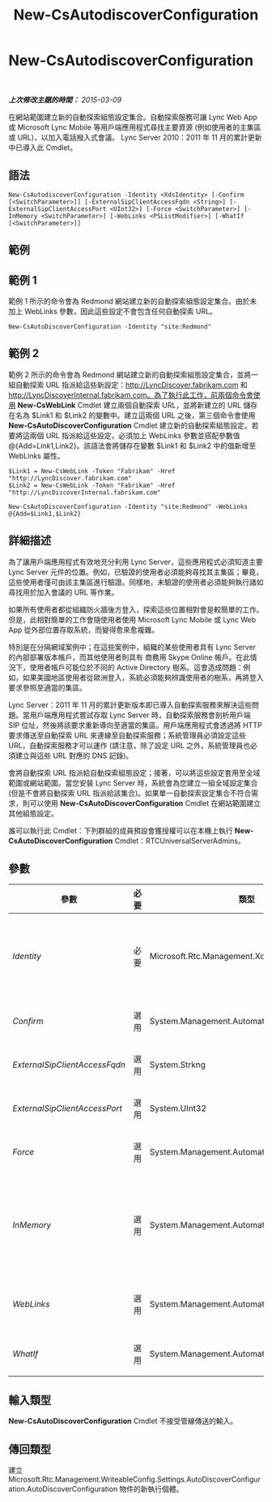 ﻿---
title: New-CsAutodiscoverConfiguration
TOCTitle: New-CsAutodiscoverConfiguration
ms:assetid: 6b878b0e-f0c0-46a2-99b8-fd2105250600
ms:mtpsurl: https://technet.microsoft.com/zh-tw/library/Hh690022(v=OCS.15)
ms:contentKeyID: 49291225
ms.date: 08/10/2015
mtps_version: v=OCS.15
ms.translationtype: HT
---

# New-CsAutodiscoverConfiguration

 

_**上次修改主題的時間：** 2015-03-09_

在網站範圍建立新的自動探索組態設定集合。自動探索服務可讓 Lync Web App 或 Microsoft Lync Mobile 等用戶端應用程式尋找主要資源 (例如使用者的主集區或 URL)，以加入電話撥入式會議。 Lync Server 2010：2011 年 11 月的累計更新中已導入此 Cmdlet。

## 語法

    New-CsAutodiscoverConfiguration -Identity <XdsIdentity> [-Confirm [<SwitchParameter>]] [-ExternalSipClientAccessFqdn <String>] [-ExternalSipClientAccessPort <UInt32>] [-Force <SwitchParameter>] [-InMemory <SwitchParameter>] [-WebLinks <PSListModifier>] [-WhatIf [<SwitchParameter>]]

## 範例

## 範例 1

範例 1 所示的命令會為 Redmond 網站建立新的自動探索組態設定集合。由於未加上 WebLinks 參數，因此這些設定不會包含任何自動探索 URL。

    New-CsAutoDiscoverConfiguration -Identity "site:Redmond"

## 範例 2

範例 2 所示的命令會為 Redmond 網站建立新的自動探索組態設定集合，並將一組自動探索 URL 指派給這些新設定：http://LyncDiscover.fabrikam.com 和 http://LyncDiscoverInternal.fabrikam.com。為了執行此工作，前兩個命令會使用 **New-CsWebLink** Cmdlet 建立兩個自動探索 URL，並將新建立的 URL 儲存在名為 $Link1 和 $Link2 的變數中。建立這兩個 URL 之後，第三個命令會使用 **New-CsAutoDiscoverConfiguration** Cmdlet 建立新的自動探索組態設定。若要將這兩個 URL 指派給這些設定，必須加上 WebLinks 參數並搭配參數值 @{Add=$Link1,$Link2}。該語法會將儲存在變數 $Link1 和 $Link2 中的值新增至 WebLinks 屬性。

    $Link1 = New-CsWebLink -Token "Fabrikam" -Href "http://LyncDiscover.fabrikam.com"
    $Link2 = New-CsWebLink -Token "Fabrikam" -Href "http://LyncDiscoverInternal.fabrikam.com"
    
    New-CsAutoDiscoverConfiguration -Identity "site:Redmond" -WebLinks @{Add=$Link1,$Link2}

## 詳細描述

為了讓用戶端應用程式有效地充分利用 Lync Server，這些應用程式必須知道主要 Lync Server 元件的位置。例如，已驗證的使用者必須能夠尋找其主集區；畢竟，這些使用者僅可由該主集區進行驗證。同樣地，未驗證的使用者必須能夠執行諸如尋找用於加入會議的 URL 等作業。

如果所有使用者都從組織防火牆後方登入，探索這些位置相對會是較簡單的工作。但是，此相對簡單的工作會隨使用者使用 Microsoft Lync Mobile 或 Lync Web App 從外部位置存取系統，而變得愈來愈複雜。

特別是在分隔網域案例中；在這些案例中，組織的某些使用者具有 Lync Server 的內部部署版本帳戶，而其他使用者則具有 商務用 Skype Online 帳戶。在此情況下，使用者帳戶可能位於不同的 Active Directory 樹系。這會造成問題：例如，如果美國地區使用者從歐洲登入，系統必須能夠辨識使用者的樹系，再將登入要求參照至適當的集區。

Lync Server：2011 年 11 月的累計更新版本即已導入自動探索服務來解決這些問題。當用戶端應用程式嘗試存取 Lync Server 時，自動探索服務會剖析用戶端 SIP 位址，然後將該要求重新導向至適當的集區。用戶端應用程式會透過將 HTTP 要求傳送至自動探索 URL 來連線至自動探索服務；系統管理員必須設定這些 URL，自動探索服務才可以運作 (請注意，除了設定 URL 之外，系統管理員也必須建立與這些 URL 對應的 DNS 記錄)。

會將自動探索 URL 指派給自動探索組態設定；接著，可以將這些設定套用至全域範圍或網站範圍。當您安裝 Lync Server 時，系統會為您建立一組全域設定集合 (但是不會將自動探索 URL 指派給該集合)。如果單一自動探索設定集合不符合需求，則可以使用 **New-CsAutoDiscoverConfiguration** Cmdlet 在網站範圍建立其他組態設定。

誰可以執行此 Cmdlet：下列群組的成員預設會獲授權可以在本機上執行 **New-CsAutoDiscoverConfiguration** Cmdlet：RTCUniversalServerAdmins。

## 參數


<table>
<colgroup>
<col style="width: 25%" />
<col style="width: 25%" />
<col style="width: 25%" />
<col style="width: 25%" />
</colgroup>
<thead>
<tr class="header">
<th>參數</th>
<th>必要</th>
<th>類型</th>
<th>說明</th>
</tr>
</thead>
<tbody>
<tr class="odd">
<td><p><em>Identity</em></p></td>
<td><p>必要</p></td>
<td><p>Microsoft.Rtc.Management.Xds.XdsIdentity</p></td>
<td><p>要修改之自動探索組態設定集合的唯一識別碼。若要建立在網站範圍設定的集合，請使用類似下列的語法：</p>
<p>-Identity &quot;site:Redmond&quot;</p></td>
</tr>
<tr class="even">
<td><p><em>Confirm</em></p></td>
<td><p>選用</p></td>
<td><p>System.Management.Automation.SwitchParameter</p></td>
<td><p>在執行命令前先提示確認。</p></td>
</tr>
<tr class="odd">
<td><p><em>ExternalSipClientAccessFqdn</em></p></td>
<td><p>選用</p></td>
<td><p>System.Strkng</p></td>
<td><p>用於外部用戶端存取之伺服器的完整網域名稱。</p></td>
</tr>
<tr class="even">
<td><p><em>ExternalSipClientAccessPort</em></p></td>
<td><p>選用</p></td>
<td><p>System.UInt32</p></td>
<td><p>用於外部用戶端存取的連接埠。</p></td>
</tr>
<tr class="odd">
<td><p><em>Force</em></p></td>
<td><p>選用</p></td>
<td><p>System.Management.Automation.SwitchParameter</p></td>
<td><p>隱藏執行命令時可能發生的非嚴重錯誤訊息。</p></td>
</tr>
<tr class="even">
<td><p><em>InMemory</em></p></td>
<td><p>選用</p></td>
<td><p>System.Management.Automation.SwitchParameter</p></td>
<td><p>建立物件參照，但不實際將物件認可為永久變更。如果您將利用此參數呼叫之命令的輸出指派給變數，則可變更物件參照的屬性，然後呼叫 <strong>Set-CsAutoDiscoverConfiguration</strong> Cmdlet 來認可這些變更。</p></td>
</tr>
<tr class="odd">
<td><p><em>WebLinks</em></p></td>
<td><p>選用</p></td>
<td><p>System.Management.Automation.PSListModifier</p></td>
<td><p>自動探索 URL 的集合。這些 URL 必須使用 <strong>New-CsWebLink</strong> Cmdlet 建立。</p></td>
</tr>
<tr class="even">
<td><p><em>WhatIf</em></p></td>
<td><p>選用</p></td>
<td><p>System.Management.Automation.SwitchParameter</p></td>
<td><p>說明執行命令時若不實際執行命令的後果。</p></td>
</tr>
</tbody>
</table>


## 輸入類型

**New-CsAutoDiscoverConfiguration** Cmdlet 不接受管線傳送的輸入。

## 傳回類型

建立 Microsoft.Rtc.Management.WriteableConfig.Settings.AutoDiscoverConfiguration.AutoDiscoverConfiguration 物件的新執行個體。

